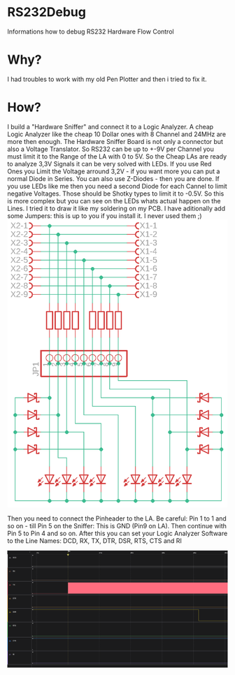 # RS232Debug
Informations how to debug RS232 Hardware Flow Control

# Why?
I had troubles to work with my old Pen Plotter and then i tried to fix it.

# How?
I build a "Hardware Sniffer" and connect it to a Logic Analyzer.
A cheap Logic Analyzer like the cheap 10 Dollar ones with 8 Channel and 24MHz are more then enough.
The Hardware Sniffer Board is not only a connector but also a Voltage Translator. So RS232 can be up to +-9V per Channel you must limit it to the Range of the LA with 0 to 5V. So the Cheap LAs are ready to analyze 3,3V Signals it can be very solved with LEDs. If you use Red Ones you Limit the Voltage arround 3,2V - if you want more you can put a normal Diode in Series. You can also use Z-Diodes - then you are done. If you use LEDs like me then you need a second Diode for each Cannel to limit negative Voltages. Those should be Shotky types to limit it to -0.5V. So this is more complex but you can see on the LEDs whats actual happen on the Lines. I tried it to draw it like my soldering on my PCB. I have aditionally add some Jumpers: this is up to you if you install it. I never used them ;)
<img src=rs232sniffer.png>

Then you need to connect the Pinheader to the LA. Be careful: Pin 1 to 1 and so on - till Pin 5 on the Sniffer: This is GND (Pin9 on LA). Then continue with Pin 5 to Pin 4 and so on.
After this you can set your Logic Analyzer Software to the Line Names: DCD, RX, TX, DTR, DSR, RTS, CTS and RI

<img src=rs232LA1.png>

